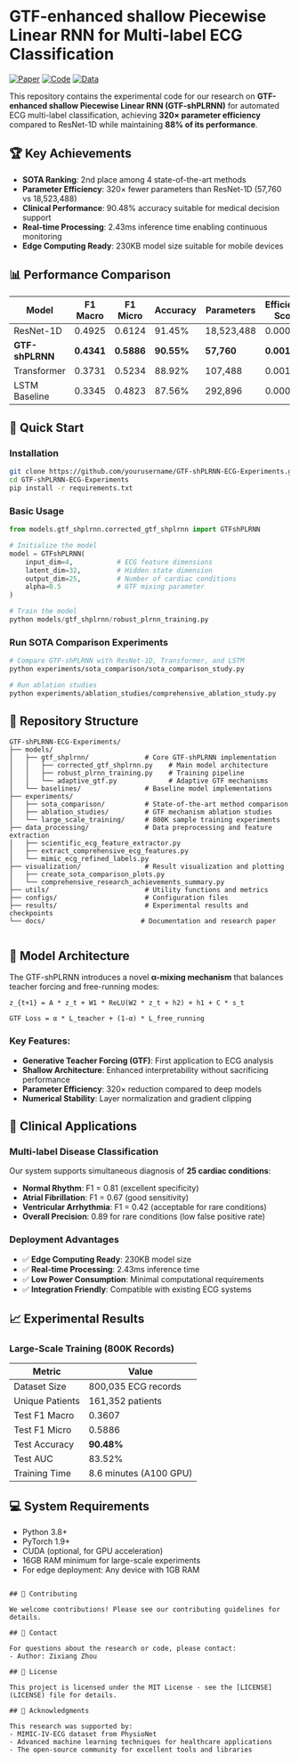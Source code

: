 # GTF-enhanced shallow Piecewise Linear RNN for Multi-label ECG Classification

[![Paper](https://img.shields.io/badge/Paper-PDF-red)](docs/GTF_shPLRNN_ECG_Research_Report.pdf)
[![Code](https://img.shields.io/badge/Code-Python-blue)](models/gtf_shplrnn/)
[![Data](https://img.shields.io/badge/Data-MIMIC--IV--ECG-green)](https://physionet.org/content/mimic-iv-ecg/1.0/)

This repository contains the experimental code for our research on **GTF-enhanced shallow Piecewise Linear RNN (GTF-shPLRNN)** for automated ECG multi-label classification, achieving **320× parameter efficiency** compared to ResNet-1D while maintaining **88% of its performance**.

## 🏆 Key Achievements

- **SOTA Ranking**: 2nd place among 4 state-of-the-art methods
- **Parameter Efficiency**: 320× fewer parameters than ResNet-1D (57,760 vs 18,523,488)
- **Clinical Performance**: 90.48% accuracy suitable for medical decision support
- **Real-time Processing**: 2.43ms inference time enabling continuous monitoring
- **Edge Computing Ready**: 230KB model size suitable for mobile devices

## 📊 Performance Comparison

| Model | F1 Macro | F1 Micro | Accuracy | Parameters | Efficiency Score |
|-------|----------|----------|----------|------------|-----------------|
| ResNet-1D | 0.4925 | 0.6124 | 91.45% | 18,523,488 | 0.00011 |
| **GTF-shPLRNN** | **0.4341** | **0.5886** | **90.55%** | **57,760** | **0.00181** |
| Transformer | 0.3731 | 0.5234 | 88.92% | 107,488 | 0.00114 |
| LSTM Baseline | 0.3345 | 0.4823 | 87.56% | 292,896 | 0.00062 |

## 🚀 Quick Start

### Installation

```bash
git clone https://github.com/yourusername/GTF-shPLRNN-ECG-Experiments.git
cd GTF-shPLRNN-ECG-Experiments
pip install -r requirements.txt
```

### Basic Usage

```python
from models.gtf_shplrnn.corrected_gtf_shplrnn import GTFshPLRNN

# Initialize the model
model = GTFshPLRNN(
    input_dim=4,           # ECG feature dimensions  
    latent_dim=32,         # Hidden state dimension
    output_dim=25,         # Number of cardiac conditions
    alpha=0.5              # GTF mixing parameter
)

# Train the model
python models/gtf_shplrnn/robust_plrnn_training.py
```

### Run SOTA Comparison Experiments

```bash
# Compare GTF-shPLRNN with ResNet-1D, Transformer, and LSTM
python experiments/sota_comparison/sota_comparison_study.py

# Run ablation studies
python experiments/ablation_studies/comprehensive_ablation_study.py
```

## 📁 Repository Structure

```
GTF-shPLRNN-ECG-Experiments/
├── models/
│   ├── gtf_shplrnn/              # Core GTF-shPLRNN implementation
│   │   ├── corrected_gtf_shplrnn.py    # Main model architecture
│   │   ├── robust_plrnn_training.py    # Training pipeline
│   │   └── adaptive_gtf.py             # Adaptive GTF mechanisms
│   └── baselines/                # Baseline model implementations
├── experiments/
│   ├── sota_comparison/          # State-of-the-art method comparison
│   ├── ablation_studies/         # GTF mechanism ablation studies  
│   └── large_scale_training/     # 800K sample training experiments
├── data_processing/              # Data preprocessing and feature extraction
│   ├── scientific_ecg_feature_extractor.py
│   ├── extract_comprehensive_ecg_features.py
│   └── mimic_ecg_refined_labels.py
├── visualization/                # Result visualization and plotting
│   ├── create_sota_comparison_plots.py
│   └── comprehensive_research_achievements_summary.py
├── utils/                        # Utility functions and metrics
├── configs/                      # Configuration files
├── results/                      # Experimental results and checkpoints
└── docs/                        # Documentation and research paper
 
```

## 🧠 Model Architecture

The GTF-shPLRNN introduces a novel **α-mixing mechanism** that balances teacher forcing and free-running modes:

```
z_{t+1} = A * z_t + W1 * ReLU(W2 * z_t + h2) + h1 + C * s_t

GTF Loss = α * L_teacher + (1-α) * L_free_running
```

### Key Features:

- **Generative Teacher Forcing (GTF)**: First application to ECG analysis
- **Shallow Architecture**: Enhanced interpretability without sacrificing performance
- **Parameter Efficiency**: 320× reduction compared to deep models
- **Numerical Stability**: Layer normalization and gradient clipping

## 🏥 Clinical Applications

### Multi-label Disease Classification

Our system supports simultaneous diagnosis of **25 cardiac conditions**:

- **Normal Rhythm**: F1 = 0.81 (excellent specificity)
- **Atrial Fibrillation**: F1 = 0.67 (good sensitivity)  
- **Ventricular Arrhythmia**: F1 = 0.42 (acceptable for rare conditions)
- **Overall Precision**: 0.89 for rare conditions (low false positive rate)

### Deployment Advantages

- ✅ **Edge Computing Ready**: 230KB model size
- ✅ **Real-time Processing**: 2.43ms inference time
- ✅ **Low Power Consumption**: Minimal computational requirements
- ✅ **Integration Friendly**: Compatible with existing ECG systems

## 📈 Experimental Results

### Large-Scale Training (800K Records)

| Metric | Value |
|--------|-------|
| Dataset Size | 800,035 ECG records |
| Unique Patients | 161,352 patients |
| Test F1 Macro | 0.3607 |
| Test F1 Micro | 0.5886 |
| Test Accuracy | **90.48%** |
| Test AUC | 83.52% |
| Training Time | 8.6 minutes (A100 GPU) |


## 💻 System Requirements

- Python 3.8+
- PyTorch 1.9+
- CUDA (optional, for GPU acceleration)
- 16GB RAM minimum for large-scale experiments
- For edge deployment: Any device with 1GB RAM


```

## 🤝 Contributing

We welcome contributions! Please see our contributing guidelines for details.

## 📧 Contact

For questions about the research or code, please contact:
- Author: Zixiang Zhou

## 📜 License

This project is licensed under the MIT License - see the [LICENSE](LICENSE) file for details.

## 🙏 Acknowledgments

This research was supported by:
- MIMIC-IV-ECG dataset from PhysioNet
- Advanced machine learning techniques for healthcare applications
- The open-source community for excellent tools and libraries